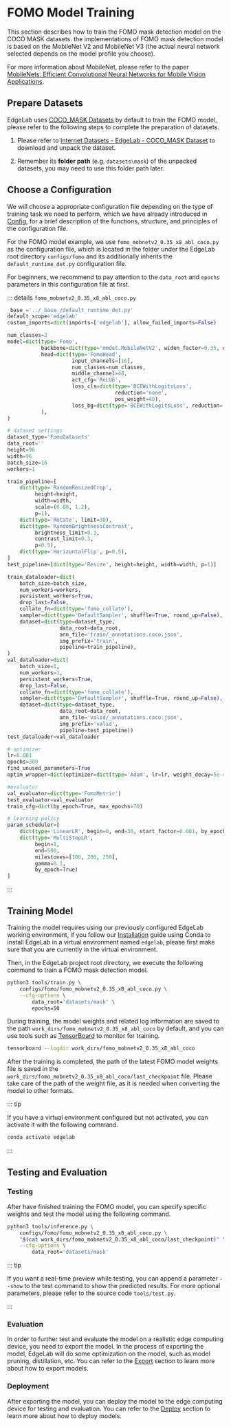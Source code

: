 # FOMO Model Training

This section describes how to train the FOMO mask detection model on the COCO MASK datasets. the implementations of FOMO mask detection model is based on the MobileNet V2 and MobileNet V3 (the actual neural network selected depends on the model profile you choose).

For more information about MobileNet, please refer to the paper [MobileNets: Efficient Convolutional Neural Networks for Mobile Vision Applications](https://arxiv.org/pdf/1704.04861.pdf).

## Prepare Datasets

EdgeLab uses [COCO_MASK Datasets](../datasets.md#EdgeLab) by default to train the FOMO model, please refer to the following steps to complete the preparation of datasets.

1. Please refer to [Internet Datasets - EdgeLab - COCO_MASK Dataset](../datasets.md#EdgeLab) to download and unpack the dataset.

2. Remember its **folder path** (e.g. `datasets\mask`) of the unpacked datasets, you may need to use this folder path later.

## Choose a Configuration

We will choose a appropriate configuration file depending on the type of training task we need to perform, which we have already introduced in [Config](../config.md), for a brief description of the functions, structure, and principles of the configuration file.

For the FOMO model example, we use `fomo_mobnetv2_0.35_x8_abl_coco.py` as the configuration file, which is located in the folder under the EdgeLab root directory `configs/fomo` and its additionally inherits the `default_runtime_det.py` configuration file.

For beginners, we recommend to pay attention to the `data_root` and `epochs` parameters in this configuration file at first.

::: details `fomo_mobnetv2_0.35_x8_abl_coco.py`

```python
_base_='../_base_/default_runtime_det.py'
default_scope='edgelab'
custom_imports=dict(imports=['edgelab'], allow_failed_imports=False)

num_classes=2
model=dict(type='Fomo',
           backbone=dict(type='mmdet.MobileNetV2', widen_factor=0.35, out_indices=(2,)),
           head=dict(type='FomoHead',
                     input_channels=[16],
                     num_classes=num_classes,
                     middle_channel=48,
                     act_cfg='ReLU6',
                     loss_cls=dict(type='BCEWithLogitsLoss',
                                   reduction='none',
                                   pos_weight=40),
                     loss_bg=dict(type='BCEWithLogitsLoss', reduction='none'),
           ),
)

# dataset settings
dataset_type='FomoDatasets'
data_root=''
height=96
width=96
batch_size=16
workers=1

train_pipeline=[
    dict(type='RandomResizedCrop',
         height=height,
         width=width,
         scale=(0.80, 1.2),
         p=1),
    dict(type='Rotate', limit=30),
    dict(type='RandomBrightnessContrast',
         brightness_limit=0.3,
         contrast_limit=0.3,
         p=0.5),
    dict(type='HorizontalFlip', p=0.5),
]
test_pipeline=[dict(type='Resize', height=height, width=width, p=1)]

train_dataloader=dict(
    batch_size=batch_size,
    num_workers=workers,
    persistent_workers=True,
    drop_last=False,
    collate_fn=dict(type='fomo_collate'),
    sampler=dict(type='DefaultSampler', shuffle=True, round_up=False),
    dataset=dict(type=dataset_type,
                 data_root=data_root,
                 ann_file='train/_annotations.coco.json',
                 img_prefix='train',
                 pipeline=train_pipeline),
)
val_dataloader=dict(
    batch_size=1,
    num_workers=1,
    persistent_workers=True,
    drop_last=False,
    collate_fn=dict(type='fomo_collate'),
    sampler=dict(type='DefaultSampler', shuffle=True, round_up=False),
    dataset=dict(type=dataset_type,
                 data_root=data_root,
                 ann_file='valid/_annotations.coco.json',
                 img_prefix='valid',
                 pipeline=test_pipeline))
test_dataloader=val_dataloader

# optimizer
lr=0.001
epochs=300
find_unused_parameters=True
optim_wrapper=dict(optimizer=dict(type='Adam', lr=lr, weight_decay=5e-4,eps=1e-7))

#evaluator
val_evaluator=dict(type='FomoMetric')
test_evaluator=val_evaluator
train_cfg=dict(by_epoch=True, max_epochs=70)

# learning policy
param_scheduler=[
    dict(type='LinearLR', begin=0, end=30, start_factor=0.001, by_epoch=False),  # warm-up
    dict(type='MultiStepLR',
         begin=1,
         end=500,
         milestones=[100, 200, 250],
         gamma=0.1,
         by_epoch=True)
]
```

:::

## Training Model

Training the model requires using our previously configured EdgeLab working environment, if you follow our [Installation](../../introduction/installation.md) guide using Conda to install EdgeLab in a virtual environment named `edgelab`, please first make sure that you are currently in the virtual environment.

Then, in the EdgeLab project root directory, we execute the following command to train a FOMO mask detection model.

```sh
python3 tools/train.py \
    configs/fomo/fomo_mobnetv2_0.35_x8_abl_coco.py \
    --cfg-options \
        data_root='datasets/mask' \
        epochs=50
```

During training, the model weights and related log information are saved to the path `work_dirs/fomo_mobnetv2_0.35_x8_abl_coco` by default, and you can use tools such as [TensorBoard](https://www.tensorflow.org/tensorboard/get_started) to monitor for training.

```sh
tensorboard --logdir work_dirs/fomo_mobnetv2_0.35_x8_abl_coco
```

After the training is completed, the path of the latest FOMO model weights file is saved in the `work_dirs/fomo_mobnetv2_0.35_x8_abl_coco/last_checkpoint` file. Please take care of the path of the weight file, as it is needed when converting the model to other formats.

::: tip

If you have a virtual environment configured but not activated, you can activate it with the following command.

```sh
conda activate edgelab
```

:::

## Testing and Evaluation

### Testing

After have finished training the FOMO model, you can specify specific weights and test the model using the following command.

```sh
python3 tools/inference.py \
    configs/fomo/fomo_mobnetv2_0.35_x8_abl_coco.py \
    "$(cat work_dirs/fomo_mobnetv2_0.35_x8_abl_coco/last_checkpoint)" \
    --cfg-options \
        data_root='datasets/mask'
```

::: tip

If you want a real-time preview while testing, you can append a parameter `--show` to the test command to show the predicted results. For more optional parameters, please refer to the source code `tools/test.py`.

:::

### Evaluation

In order to further test and evaluate the model on a realistic edge computing device, you need to export the model. In the process of exporting the model, EdgeLab will do some optimization on the model, such as model pruning, distillation, etc. You can refer to the [Export](../export/overview) section to learn more about how to export models.

### Deployment

After exporting the model, you can deploy the model to the edge computing device for testing and evaluation. You can refer to the [Deploy](../../deploy/examples.md) section to learn more about how to deploy models.
